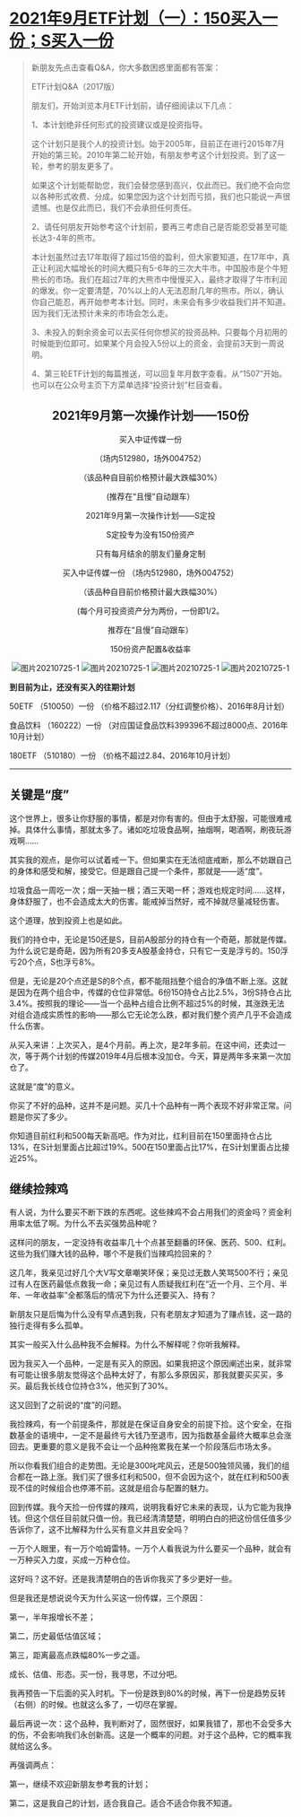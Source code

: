 # [2021年9月ETF计划（一）：150买入一份；S买入一份](https://mp.weixin.qq.com/s/7OcNSC77GFYnXOhXk7iNHA)


>新朋友先点击查看Q&A，你大多数困惑里面都有答案：
>
>ETF计划Q&A（2017版）
>
>朋友们，开始浏览本月ETF计划前，请仔细阅读以下几点：
>
>1、本计划绝非任何形式的投资建议或是投资指导。
>
>这个计划只是我个人的投资计划。始于2005年，目前正在进行2015年7月开始的第三轮。2010年第二轮开始，有朋友参考这个计划投资。到了这一轮，参考的朋友更多了。 
>
>如果这个计划能帮助您，我们会替您感到高兴，仅此而已。我们绝不会向您以各种形式收费、分成。如果您因为这个计划而亏损，我们也只能说一声很遗憾。也是仅此而已，我们不会承担任何责任。
>
>2、请任何朋友开始参考这个计划前，要再三考虑自己是否能忍受甚至可能长达3-4年的熊市。
>
>本计划虽然过去17年取得了超过15倍的盈利，但大家要知道，在17年中，真正让利润大幅增长的时间大概只有5-6年的三次大牛市。中国股市是个牛短熊长的市场。我们在超过7年的大熊市中慢慢买入，最终才取得了牛市利润的爆发。你一定要清楚，70%以上的人无法忍耐几年的熊市。所以，确认你自己能忍，再开始参考本计划。同时，未来会有多少收益我们并不知道。因为我们无法预计未来的市场会怎么走。
>
>3、未投入的剩余资金可以去买任何你想买的投资品种。只要每个月初用的时候能到位即可。如果某个月会投入5份以上的资金，会提前3天到一周说明。
>
>4、第三轮ETF计划的每篇推送，可以回复年月数字查看。从“1507”开始。也可以在公众号主页下方菜单选择“投资计划”栏目查看。

<center>

## 2021年9月第一次操作计划——150份

买入中证传媒一份

（场内512980，场外004752） 

（该品种自目前价格预计最大跌幅30%）



(推荐在“且慢”自动跟车）







2021年9月第一次操作计划——S定投



S定投专为没有150份资产

只有每月结余的朋友们量身定制



买入中证传媒一份
（场内512980，场外004752） 

（该品种自目前价格预计最大跌幅30%）



(每个月可投资资产分为两份，一份即1/2。



推荐在“且慢”自动跟车）







150份资产配置&收益率

![图片20210725-1](img/20210830-1.png)
![图片20210725-1](img/20210830-2.png)
![图片20210725-1](img/20210830-3.png)
![图片20210725-1](img/20210830-4.png)

</center>


**到目前为止，还没有买入的往期计划**

50ETF     （510050）一份  （价格不超过2.117（分红调整价格）、2016年8月计划）


食品饮料  （160222）一份 （对应国证食品饮料399396不超过8000点、2016年10月计划）


180ETF   （510180）一份  （价格不超过2.84、2016年10月计划）


----


## 关键是“度”



这个世界上，很多让你舒服的事情，都是对你有害的。但由于太舒服，可能很难戒掉。具体什么事情，那就太多了。诸如吃垃圾食品啊，抽烟啊，喝酒啊，刷夜玩游戏啊……



其实我的观点，是你可以试着戒一下。但如果实在无法彻底戒断，那么不妨跟自己的身体和感受和解，接受它。但是跟自己提一个条件，那就是——适“度”。



垃圾食品一周吃一次；烟一天抽一根；酒三天喝一杯；游戏也规定时间……这样，身体舒服了，也不会造成太大的伤害。能戒掉当然好，戒不掉就尽量减轻伤害。



这个道理，放到投资上也是如此。



我们的持仓中，无论是150还是S，目前A股部分的持仓有一个奇葩，那就是传媒。为什么说它是奇葩，因为所有20多支A股基金持仓，只有它一支是浮亏的。150浮亏20个点，S也浮亏8%。



但是，无论是20个点还是S的8个点，都不能阻挡整个组合的净值不断上涨。这就是因为在两个组合中，传媒的仓位非常低。6份150持仓占比2.5%，3份S持仓占比3.4%。按照我的理论——当一个品种占组合比例不超过5%的时候，其涨跌无法对组合造成实质性的影响——那么它无论怎么跌，都对我们整个资产几乎不会造成什么伤害。



从买入来讲：上次买入，是4个月前。再上次，是2年多前。在这中间，还卖过一次，等于两个计划的传媒2019年4月后根本没加仓。今天，算是两年多来第一次加仓了。



这就是“度”的意义。



你买了不好的品种，这并不是问题。买几十个品种有一两个表现不好非常正常。问题是你买了多少。



你知道目前红利和500每天新高吧。作为对比，红利目前在150里面持仓占比13%，在S计划里面占比超过19%。500在150里面占比17%，在S计划里面占比接近25%。


## 继续捡辣鸡



有人说，为什么要买不断下跌的东西呢。这些辣鸡不会占用我们的资金吗？资金利用率太低了啊。为什么不去买强势品种呢？



这样问的朋友，一定没持有收益率几十个点甚至翻番的环保、医药、500、红利。这些为我们赚大钱的品种，哪个不是我们当辣鸡捡回来的？



这几年，我亲见过好几个大V写文章嘲笑环保；亲见过无数人笑骂500不行；亲见过有人在医药最低点救我一命；亲见过有人质疑我红利在“近一个月、三个月、半年、一年收益率”全都落后的情况下为什么还要买入、持有？



新朋友只是后悔为什么没有早点遇到我，只有老朋友才知道为了赚点钱，这一路的独行走得有多么孤单。



其实一般买入什么品种我不会解释。为什么不解释呢？你听我解释。



因为我买入一个品种，一定是有买入的原因。如果我把这个原因阐述出来，就非常有可能让很多朋友觉得这个品种太好了，有那么多原因买，那我就要买买买，多买。最后我长线仓位持仓3%，他买到了30%。



这又回到了之前说的“度”的问题。



我捡辣鸡，有一个前提条件，那就是在保证自身安全的前提下捡。这个安全，在指数基金的语境中，一定不是最终亏大钱乃至退市，因为指数基金最终大概率总会涨回去。更重要的意义是我不会让一个品种拖累我在某一个阶段落后市场太多。



所以你看我们组合的走势图。无论是300叱咤风云，还是500独领风骚，我们的组合都在一路上涨。我们买了很多红利和500，但不会因为这个，就在红利和500表现不佳的时候组合也停滞不前。这就是组合与配置的魅力。



回到传媒。我今天捡一份传媒的辣鸡，说明我看好它未来的表现，认为它能为我挣钱。但这个信任目前就只值一份。我已经清清楚楚，明明白白的把这份信任值多少告诉你了，这不比解释为什么买有意义并且安全吗？



一万个人眼里，有一万个哈姆雷特。一万个人看我说为什么要买一个品种，就会有一万种买入力度，买成一万种仓位。



这好吗？这不好。还是我清楚明白的告诉你我买了多少更好一些。



但是我还是想说说今天为什么买这一份传媒，三个原因：



第一，半年报增长不差；



第二，历史最低估值区域；



第三，距离最高点跌幅80%一步之遥。



成长、估值、形态。买一份，我寻思，不过分吧。



我再预告一下后面的买入时机。下一份是跌到80%的时候，再下一份是趋势反转（右侧）的时候。也就这么多了，一切尽在掌握。



最后再说一次：这个品种，我判断对了，固然很好，如果我错了，那也不会受多大的伤，不会影响我们永创新高。这是一个概率的问题。对于这个品种，它的概率我就给这么多。



再强调两点：



第一，继续不欢迎新朋友参考我的计划；



第二，这是我自己的计划，适合我自己。适合不适合你我不知道。

